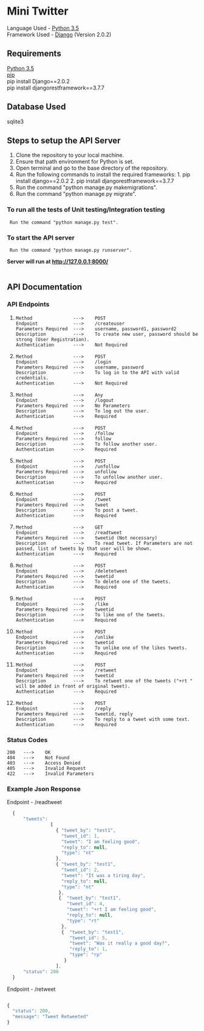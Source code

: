 # Mini Twitter

  Language Used	-	[Python 3.5](https://www.python.org/)<br>
  Framework Used	-	[Django](https://www.djangoproject.com/) (Version 2.0.2)<br>

## Requirements
  [Python 3.5](https://www.python.org/) <br>
  [pip](https://pip.pypa.io/en/stable/installing/)<br>
  pip install Django==2.0.2<br>
  pip install djangorestframework==3.7.7<br>
 
## Database Used
  sqlite3
  
## Steps to setup the API Server

  1. Clone the repository to your local machine.
  2. Ensure that path environment for Python is set.
  3. Open terminal and go to the base directory of the repository.
  4. Run the following commands to install the required frameworks:
    1. pip install django==2.0.2
    2. pip install djangorestframework==3.7.7
  4. Run the command "python manage.py makemigrations".
  5. Run the command "python manage.py migrate".
  ### To run all the tests of Unit testing/Integration testing
     Run the command "python manage.py test".
  ### To start the API server
     Run the command "python manage.py runserver".
  
   <b>Server will run at http://127.0.0.1:8000/</b>
 <br><br>


 ## API Documentation
  
  ### API Endpoints
  
 1.     Method               --->    POST
        Endpoint             --->    /createuser
        Parameters Required  --->    username, password1, password2
        Description          --->    To create new user, password should be strong (User Registration).
        Authentication       --->    Not Required
  
 2.     Method               --->    POST 
        Endpoint             --->    /login 
        Parameters Required  --->    username, password
        Description          --->    To log in to the API with valid credentials.
        Authentication       --->    Not Required

 3.     Method               --->    Any 
        Endpoint             --->    /logout 
        Parameters Required  --->    No Parameters
        Description          --->    To log out the user.
        Authentication       --->    Required


 4.     Method               --->    POST
        Endpoint             --->    /follow
        Parameters Required  --->    follow
        Description          --->    To follow another user.
        Authentication       --->    Required

 5.     Method               --->    POST
        Endpoint             --->    /unfollow
        Parameters Required  --->    unfollow
        Description          --->    To unfollow another user.
        Authentication       --->    Required


 6.     Method               --->    POST
        Endpoint             --->    /tweet
        Parameters Required  --->    tweet
        Description          --->    To post a tweet.
        Authentication       --->    Required


 7.     Method               --->    GET
        Endpoint             --->    /readtweet
        Parameters Required  --->    tweetid (Not necessary)
        Description          --->    To read tweet. If Parameters are not passed, list of tweets by that user will be shown.
        Authentication       --->    Required


 8.     Method               --->    POST
        Endpoint             --->    /deletetweet
        Parameters Required  --->    tweetid
        Description          --->    To delete one of the tweets.
        Authentication       --->    Required


 9.     Method               --->    POST
        Endpoint             --->    /like
        Parameters Required  --->    tweetid
        Description          --->    To like one of the tweets.
        Authentication       --->    Required


10.     Method               --->    POST
        Endpoint             --->    /unlike
        Parameters Required  --->    tweetid
        Description          --->    To unlike one of the likes tweets.
        Authentication       --->    Required


11.     Method               --->    POST
        Endpoint             --->    /retweet
        Parameters Required  --->    tweetid
        Description          --->    To retweet one of the tweets ("+rt " will be added in front of original tweet).
        Authentication       --->    Required


12.     Method               --->    POST
        Endpoint             --->    /reply
        Parameters Required  --->    tweetid, reply
        Description          --->    To reply to a tweet with some text.
        Authentication       --->    Required
        
        
### Status Codes
  
    200   --->    OK
    404   --->    Not Found
    403   --->    Access Denied
    405   --->    Invalid Request
    422   --->    Invalid Parameters
    
### Example Json Response
  Endpoint - /readtweet
```javascript
  {
      "tweets": 
                [
                  { "tweet_by": "test1",
                    "tweet_id": 1,
                    "tweet": "I am feeling good",
                    "reply_to": null,
                    "type": "nt"
                  },
                  { "tweet_by": "test1",
                    "tweet_id": 2,
                    "tweet": "It was a tiring day",
                    "reply_to": null,
                    "type": "nt"
                   },
                   {  "tweet_by": "test1",
                      "tweet_id": 4, 
                      "tweet": "+rt I am feeling good", 
                      "reply_to": null, 
                      "type": "rt"
                    }, 
                    {  "tweet_by": "test1", 
                       "tweet_id": 5, 
                       "tweet": "Was it really a good day?", 
                       "reply_to": 1, 
                       "type": "rp"
                     }
                  ],
      "status": 200
  }
 ```
  Endpoint - /retweet
  ```javascript
  
  {
    "status": 200,  
    "message": "Tweet Retweeted"
  }
  
  ```
